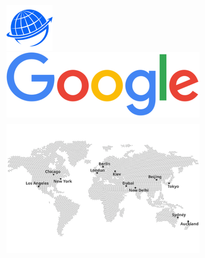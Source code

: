 <img src="icons/icon16.png" alt="icon" width="120" height="120"> [![google](images/google_logo.svg)]()

[![world](images/world-map.svg)]()
